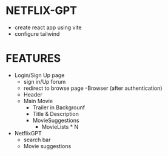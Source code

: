 # NETFLIX-GPT

- create react app using vite
- configure tailwind




# FEATURES

- Login/Sign Up page
    - sign in/Up forum
    - redirect to browse page
-Browser (after authentication)
    - Header
    - Main Movie
        - Trailer in Backgrounf
        - Title & Description
        - MovieSuggestions
             - MovieLists * N
- NetflixGPT
    - search bar
    - Movie suggestions
    
         